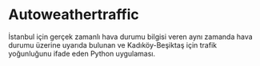 # Autoweathertraffic
İstanbul için gerçek zamanlı hava durumu bilgisi veren aynı zamanda hava durumu üzerine uyarıda bulunan ve Kadıköy-Beşiktaş için trafik yoğunluğunu ifade eden Python uygulaması.
